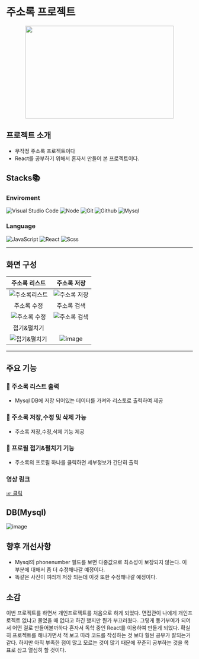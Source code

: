 # 주소록 프로젝트
<p align="center">
  <img src="https://github.com/hiwhwnsgh/AddressWebApplication/assets/78071893/ca4af925-3990-4924-8564-8eed42a39ea0" width=400 height=250/>
</p>

## 프로젝트 소개
- 무작정 주소록 프로젝트이다
- React를 공부하기 위해서 혼자서 만들어 본 프로젝트이다.

## Stacks📚
### Enviroment
![Visual Studio Code](https://img.shields.io/badge/VisualStudioCode-007ACC?style=for-the-badge&logo=visualstudiocode&logoColor=white)
![Node](https://img.shields.io/badge/node.js-339933?style=for-the-badge&logo=Node.js&logoColor=white)
![Git](https://img.shields.io/badge/git-F05032?style=for-the-badge&amp;logo=git&amp;logoColor=white)
![Github](https://img.shields.io/badge/github-181717?style=for-the-badge&logo=github&logoColor=white)
![Mysql](https://img.shields.io/badge/Mysql-4479A1?style=for-the-badge&amp;logo=Mysql&amp;logoColor=white)
### Language
![JavaScript](https://img.shields.io/badge/javascript-F7DF1E?style=for-the-badge&logo=javascript&logoColor=black)
![React](https://img.shields.io/badge/react-61DAFB?style=for-the-badge&logo=react&logoColor=black)
![Scss](https://img.shields.io/badge/sass-CC6699?style=for-the-badge&logo=sass&logoColor=white)
<hr>

## 화면 구성

|주소록 리스트|주소록 저장|
|:---:|:---:|
|![주소록리스트](https://github.com/hiwhwnsgh/AddressWebApplication/assets/78071893/4438df68-aeae-4f62-93f3-8c1632fb6288)|![주소록 저장](https://github.com/hiwhwnsgh/AddressWebApplication/assets/78071893/29a0ebbd-1c19-488f-b6dc-c885b2f7b970)|
|주소록 수정|주소록 검색|
|![주소록 수정](https://github.com/hiwhwnsgh/AddressWebApplication/assets/78071893/04d93e68-90e2-4ec3-8350-26c2f6963a96)|![주소록 검색](https://github.com/hiwhwnsgh/AddressWebApplication/assets/78071893/bbe3c364-0955-4993-8a0a-e7ac8c39deea)|
|접기&펼치기|
|![접기&펼치기](https://github.com/hiwhwnsgh/AddressWebApplication/assets/78071893/34514e5f-b50a-46a5-9d48-7c1cadfc3ac2)|![image](https://github.com/hiwhwnsgh/AddressWebApplication/assets/78071893/227bb094-faee-44bd-b58d-1cc6e7c6e1d3)|


<hr>

## 주요 기능
### 🌟 주소록 리스트 출력
- Mysql DB에 저장 되어있는 데이터를 가져와 리스토로 출력하여 제공
### 🌟 주소록 저장,수정 및 삭제 가능
- 주소록 저장,수정,삭제 기능 제공
### 🌟 프로필 접기&펼치기 기능
- 주소록의 프로필 하나를 클릭하면 세부정보가 간단히 출력
### 영상 링크
<a href="https://hiwhwnsgh.tistory.com/entry/%EB%AC%B4%EC%9E%91%EC%A0%95-%EC%A3%BC%EC%86%8C%EB%A1%9D-%ED%94%84%EB%A1%9C%EC%A0%9D%ED%8A%B8%E5%AE%8C-1" target="_blank">☞ 클릭</a>


## DB(Mysql)
![image](https://github.com/hiwhwnsgh/AddressWebApplication/assets/78071893/6c025f9a-98ca-43b8-8a2e-64c7a3145fc1)

## 향후 개선사항
- Mysql의 phonenumber 필드를 보면 다중값으로 최소성이 보장되지 않는다. 이 부분에 대해서 좀 더 수정해나갈 예정이다.
- 똑같은 사진이 여러개 저장 되는데 이것 또한 수정해나갈 예정이다.

## 소감
이번 프로젝트를 하면서 개인프로젝트를 처음으로 하게 되었다. 면접관이 나에게 개인프로젝트 없냐고 물었을 때 없다고 하긴 했지만 뭔가 부끄러웠다. 그렇게 동기부여가 되어서 어떤 걸로 만들어볼까하다 혼자서 독학 중인 React를 이용하여 만들게 되었다. 확실히 프로젝트를 해나가면서 책 보고 따라 코드를 작성하는 것 보다 훨씬 공부가 잘되는거같다. 하지만 아직 부족한 점이 많고 모르는 것이 많기 때문에 꾸준히 공부하는 것을 목표로 삼고 열심히 할 것이다.





